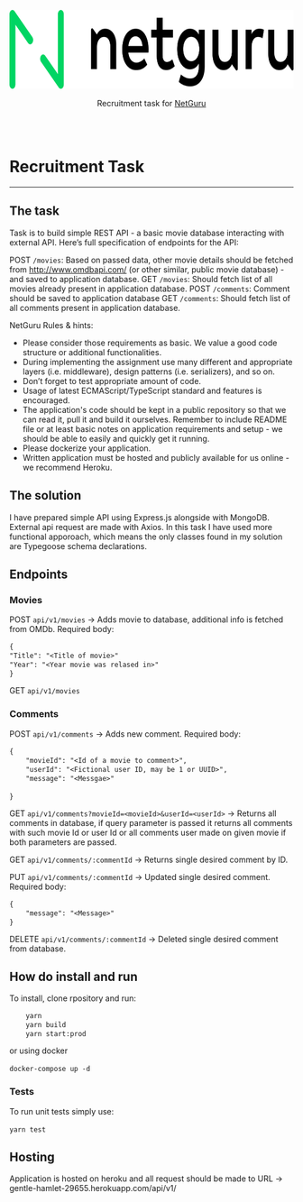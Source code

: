 <p align="center">
    <img src="logo.png" width="600" height="140"></img>
    <p align="center">
        Recruitment task for <a href="https://www.netguru.com/">NetGuru</a>
    </p>
</p>
</br></br>

# Recruitment Task

---

## The task

Task is to build simple REST API - a basic movie database interacting with external API. Here’s full specification of endpoints for the API:

POST `/movies`:
Based on passed data, other movie details should be fetched from http://www.omdbapi.com/ (or other similar, public movie database) - and saved to application database.
GET `/movies`:
Should fetch list of all movies already present in application database.
POST `/comments`:
Comment should be saved to application database
GET `/comments`:
Should fetch list of all comments present in application database.

NetGuru Rules & hints:

- Please consider those requirements as basic. We value a good code structure or additional functionalities.
- During implementing the assignment use many different and appropriate layers (i.e. middleware), design patterns (i.e. serializers), and so on.
- Don’t forget to test appropriate amount of code.
- Usage of latest ECMAScript/TypeScript standard and features is encouraged.
- The application's code should be kept in a public repository so that we can read it, pull it and build it ourselves. Remember to include README file or at least basic notes on application requirements and setup - we should be able to easily and quickly get it running.
- Please dockerize your application.
- Written application must be hosted and publicly available for us online - we recommend Heroku.

## The solution

I have prepared simple API using Express.js alongside with MongoDB. External api request are made with Axios.
In this task I have used more functional apporoach, which means the only classes found in my solution are Typegoose schema declarations.

## Endpoints

### Movies

POST `api/v1/movies` -> Adds movie to database, additional info is fetched from OMDb. Required body:

```
{
"Title": "<Title of movie>"
"Year": "<Year movie was relased in>"
}

```

GET `api/v1/movies`

### Comments

POST `api/v1/comments` -> Adds new comment. Required body:

```
{
    "movieId": "<Id of a movie to comment>",
    "userId": "<Fictional user ID, may be 1 or UUID>",
    "message": "<Messgae>"

}
```

GET `api/v1/comments?movieId=<movieId>&userId=<userId>` -> Returns all comments in database, if query parameter is passed it returns all comments with such movie Id or user Id or all comments user made on given movie if both parameters are passed.

GET `api/v1/comments/:commentId` -> Returns single desired comment by ID.

PUT `api/v1/comments/:commentId` -> Updated single desired comment. Required body:

```
{
    "message": "<Message>"
}
```

DELETE `api/v1/comments/:commentId` -> Deleted single desired comment from database.

## How do install and run

To install, clone rpository and run:

```
    yarn
    yarn build
    yarn start:prod
```

or using docker

`docker-compose up -d`

### Tests

To run unit tests simply use:

`yarn test`

## Hosting

Application is hosted on heroku and all request should be made to URL -> gentle-hamlet-29655.herokuapp.com/api/v1/
